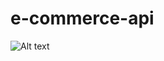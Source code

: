 # e-commerce-api
![Alt text](https://images.ctfassets.net/a7hvy8sclsq6/4CUrM4gvj0MDQUltvtvoul/c5582f4902f7d423e862c617085f3268/api_1.png)

